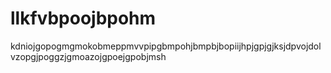 # llkfvbpoojbpohm
kdniojgopogmgmokobmeppmvvpipgbmpohjbmpbjbopiijhpjgpjgjksjdpvojdolvzopgjpoggzjgmoazojgpoejgpobjmsh
